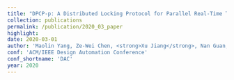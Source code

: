 ```yaml
---
title: "DPCP-p: A Distributed Locking Protocol for Parallel Real-Time Tasks"
collection: publications
permalink: /publication/2020_03_paper
highlight: 
date: 2020-03-01
author: 'Maolin Yang, Ze-Wei Chen, <strong>Xu Jiang</strong>, Nan Guan, Hang Lei'
conf: 'ACM/IEEE Design Automation Conference'
conf_shortname: 'DAC'
year: 2020
---
```

